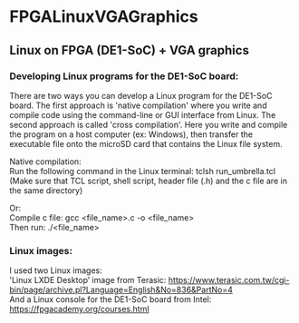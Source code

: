# FPGALinuxVGAGraphics
## Linux on FPGA (DE1-SoC) + VGA graphics 

<h3>Developing Linux programs for the DE1-SoC board:</h3> 

There are two ways you can develop a Linux program for the DE1-SoC board. The first approach is 'native compilation' where you write and compile code using the command-line or GUI interface from Linux. The second approach is called 'cross compilation'. Here you write and compile the program on a host computer (ex: Windows), then transfer the executable file onto the microSD card that contains the Linux file system. <br />

Native compilation: <br />
Run the following command in the Linux terminal: tclsh run_umbrella.tcl <br />
(Make sure that TCL script, shell script, header file (.h) and the c file are in the same directory) <br />

Or: <br />
Compile c file:
gcc <file_name>.c -o <file_name> <br />
Then run: 
./<file_name> <br />

 <h3>Linux images:</h3>

 I used two Linux images: <br />
'Linux LXDE Desktop’ image from Terasic: https://www.terasic.com.tw/cgi-bin/page/archive.pl?Language=English&No=836&PartNo=4 <br />
And a Linux console for the DE1-SoC board from Intel: https://fpgacademy.org/courses.html <br />

